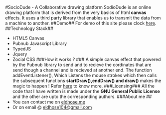 #SocioDude -  A Collaborative drawing platform
SodioDude is an online drawing platform that is derived from the very basics of html **canvas** effects. It uses a third party library that enables us to transmit the data from a machine to another.
##Demo##
For demo of this site please clock [here](http://mallmate.in/eldhose).
##Technology Stack##
- HTML5 Canvas
- Pubnub Javascript Library
- TypedJS
- Jquery
- Zocial CSS
###How it works ? ###
A simple canvas effect that powered by the Pubnub library to send and to recieve the cordinates that are send though a channel and is recieved at another end. The function addEventListener(), Which Listens the mouse strokes which then calls the subsequent functions **startDraw(),endDraw() and draw()** makes the magic to happen ! 
Refer [here](http://www.pubnub.com/blog/multiuser-draw-html5-canvas-tutorial/) to know more.
###Licensing###
All the code that I have written is made under the **GNU General Public License** and the other are upto the corresponding authors.
###About me ##
-  You can contact me on [eldhose.me](www.eldhose.me)
-  Or on email @ eldhose104@gmail.com


